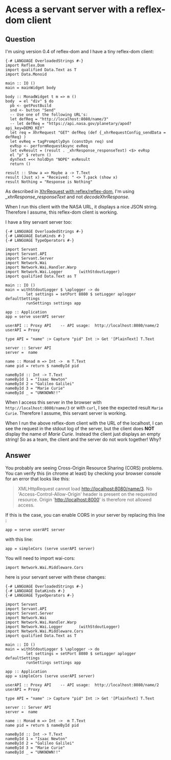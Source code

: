 
# Acess a servant server with a reflex-dom client

## Question
      
I'm using version 0.4 of reflex-dom and I have a tiny reflex-dom client:

    {-# LANGUAGE OverloadedStrings #-}
    import Reflex.Dom
    import qualified Data.Text as T
    import Data.Monoid
    
    main :: IO ()
    main = mainWidget body
    
    body :: MonadWidget t m => m ()
    body  = el "div" $ do
      pb <- getPostBuild
      snd <- button "Send"
      -- Use one of the following URL's:
      let defReq = "http://localhost:8080/name/3"
      -- let defReq = "https://api.nasa.gov/planetary/apod?api_key=DEMO_KEY"
      let req = XhrRequest "GET" defReq (def {_xhrRequestConfig_sendData = defReq} )
      let evReq = tagPromptlyDyn (constDyn req) snd
      evRsp <- performRequestAsync evReq
      let evResult = (result . _xhrResponse_responseText) <$> evRsp
      el "p" $ return ()
      dynText =<< holdDyn "NOPE" evResult
      return ()
    
    result :: Show a => Maybe a -> T.Text
    result (Just x) = "Received: " <> T.pack (show x)
    result Nothing = "Response is Nothing"
    

As described in [XhrRequest with reflex/reflex-dom](https://stackoverflow.com/questions/30264504/xhrrequest-with-reflex-reflex-dom), I'm using _\_xhrResponse\_responseText_ and not _decodeXhrResponse_.

When I run this client with the NASA URL, it displays a nice JSON string. Therefore I assume, this reflex-dom client is working.

I have a tiny servant server too:

    {-# LANGUAGE OverloadedStrings #-}
    {-# LANGUAGE DataKinds #-}
    {-# LANGUAGE TypeOperators #-}
    
    import Servant
    import Servant.API
    import Servant.Server
    import Network.Wai
    import Network.Wai.Handler.Warp
    import Network.Wai.Logger       (withStdoutLogger)
    import qualified Data.Text as T
    
    main :: IO ()
    main = withStdoutLogger $ \aplogger -> do
             let settings = setPort 8080 $ setLogger aplogger defaultSettings
             runSettings settings app
    
    app :: Application
    app = serve userAPI server
    
    userAPI :: Proxy API    -- API usage:  http://localhost:8080/name/2
    userAPI = Proxy
    
    type API = "name" :> Capture "pid" Int :> Get '[PlainText] T.Text
    
    server :: Server API
    server =  name
    
    name :: Monad m => Int ->  m T.Text
    name pid = return $ nameById pid
    
    nameById :: Int -> T.Text
    nameById 1 = "Isaac Newton"
    nameById 2 = "Galileo Galilei"
    nameById 3 = "Marie Curie"
    nameById _ = "UNKNOWN!!"
    

When I access this server in the browser with `http://localhost:8080/name/3` or with `curl`, I see the expected result `Marie Curie`. Therefore I assume, this servant server is working.

When I run the above reflex-dom client with the URL of the localhost, I can see the request in the stdout log of the server, but the client does **NOT** display the name of _Marie Curie_. Instead the client just displays an empty string! So as a team, the client and the server do not work together! Why?
## Answer
      
You probably are seeing Cross-Origin Resource Sharing (CORS) problems. You can verify this (in chrome at least) by checking your browser console for an error that looks like this:

> XMLHttpRequest cannot load [http://localhost:8080/name/3](http://localhost:8080/name/3). No 'Access-Control-Allow-Origin' header is present on the requested resource. Origin '[http://localhost:8000](http://localhost:8000)' is therefore not allowed access.

If this is the case, you can enable CORS in your server by replacing this line :

    app = serve userAPI server
    

with this line:

    app = simpleCors (serve userAPI server)
    

You will need to import wai-cors:

    import Network.Wai.Middleware.Cors
    

here is your servant server with these changes:

    {-# LANGUAGE OverloadedStrings #-}
    {-# LANGUAGE DataKinds #-}
    {-# LANGUAGE TypeOperators #-}
    
    import Servant
    import Servant.API
    import Servant.Server
    import Network.Wai
    import Network.Wai.Handler.Warp
    import Network.Wai.Logger       (withStdoutLogger)
    import Network.Wai.Middleware.Cors
    import qualified Data.Text as T
    
    main :: IO ()
    main = withStdoutLogger $ \aplogger -> do
             let settings = setPort 8080 $ setLogger aplogger defaultSettings
             runSettings settings app
    
    app :: Application
    app = simpleCors (serve userAPI server)
    
    userAPI :: Proxy API    -- API usage:  http://localhost:8080/name/2
    userAPI = Proxy
    
    type API = "name" :> Capture "pid" Int :> Get '[PlainText] T.Text
    
    server :: Server API
    server =  name
    
    name :: Monad m => Int ->  m T.Text
    name pid = return $ nameById pid
    
    nameById :: Int -> T.Text
    nameById 1 = "Isaac Newton"
    nameById 2 = "Galileo Galilei"
    nameById 3 = "Marie Curie"
    nameById _ = "UNKNOWN!!"
    